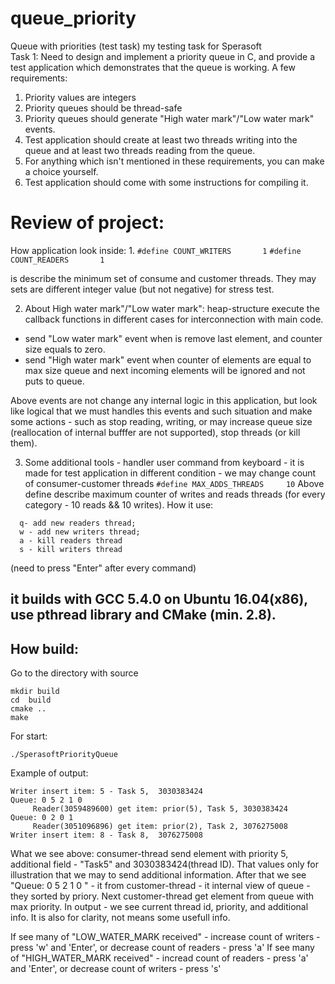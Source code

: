 # queue_priority
Queue with priorities  (test task)
my testing task for Sperasoft  
Task 1: Need to design and implement a priority queue in C, and provide a test application which demonstrates that the queue is working.
A few requirements:
1. Priority values are integers
2. Priority queues should be thread-safe
3. Priority queues should generate "High water mark"/"Low water mark" events.
4. Test application should create at least two threads writing into the queue and at least two threads reading from the queue.
5. For anything which isn't mentioned in these requirements, you can make a choice yourself.
6. Test application should come with some instructions for compiling it.


# Review of project:
How application look inside:
1. 
```#define COUNT_WRITERS       1```
```#define COUNT_READERS       1```

is describe the minimum set of consume and customer threads. They may sets are different integer value (but not negative) for stress test.

2. About High water mark"/"Low water mark": heap-structure  execute the callback functions in different cases for interconnection with main code. 
- send "Low water mark" event when is remove last element, and counter size equals to zero.
- send "High water mark" event when counter of elements are equal to max size queue and next incoming elements will be ignored and not puts to queue. 

Above events are not change any internal logic in this application, but look like logical that we must handles this events and such situation and make some actions - such as stop reading, writing, or may increase queue size (reallocation of internal bufffer are not supported), stop threads (or kill them).

3. Some additional tools - handler user command from keyboard - it is made for test  application in different condition - we may change count of consumer-customer threads
```#define MAX_ADDS_THREADS     10```
Above define describe maximum counter of writes and reads threads (for every category - 10 reads && 10 writes).
How it use: 
```
  q- add new readers thread;
  w - add new writers thread;
  a - kill readers thread
  s - kill writers thread
```
(need to press "Enter" after every command)

## it builds with GCC 5.4.0 on Ubuntu 16.04(x86), use pthread library and CMake (min. 2.8).
## How build:
Go to the directory with source
```
mkdir build
cd  build
cmake ..
make
```
For start:
```
./SperasoftPriorityQueue 
```
Example of output: 
```
Writer insert item: 5 - Task 5,  3030383424 
Queue: 0 5 2 1 0 
	 Reader(3059489600) get item: prior(5), Task 5, 3030383424 
Queue: 0 2 0 1 
	 Reader(3051096896) get item: prior(2), Task 2, 3076275008 
Writer insert item: 8 - Task 8,  3076275008
```
What we see above:  consumer-thread  send element with priority 5, additional field - "Task5" and 3030383424(thread ID). That values only for illustration that we may to send additional information.
After that we see "Queue: 0 5 2 1 0 " - it from customer-thread - it internal view of queue - they sorted by priory. Next customer-thread get element from queue with max priority. In output - we see current thread id, priority, and additional info. It is also for clarity, not means some usefull info.

If see many of "LOW_WATER_MARK received" - increase count of writers - press 'w' and 'Enter', or decrease count of readers - press 'a'
If see many of "HIGH_WATER_MARK received" - incread count of readers - press 'a' and 'Enter', or decrease count of writers - press 's'

